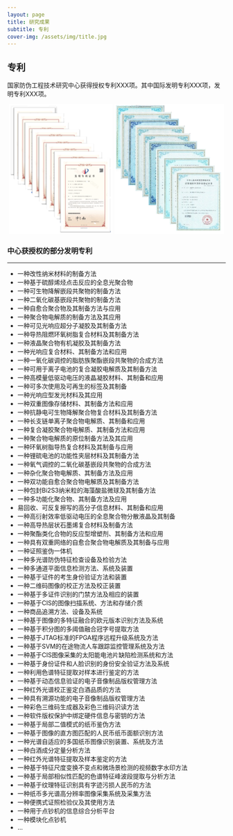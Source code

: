 ```yaml
---
layout: page
title: 研究成果
subtitle: 专利
cover-img: /assets/img/title.jpg
---
```

<!--
 * @Author: Conghao Wong
 * @Date: 2023-03-08 19:13:03
 * @LastEditors: Conghao Wong
 * @LastEditTime: 2023-03-12 11:38:55
 * @Description: file content
 * @Github: https://cocoon2wong.github.io
 * Copyright 2023 Conghao Wong, All Rights Reserved.
-->

## 专利

国家防伪工程技术研究中心获得授权专利XXX项。其中国际发明专利XXX项，发明专利XXX项。

<div align="center">
    <img style="height: 300px" src="/assets/img/contributions/pat1.png">
    <img style="height: 300px" src="/assets/img/contributions/pat2.png">
</div>

### 中心获授权的部分发明专利

---

- 一种改性纳米材料的制备方法
- 一种基于硫醇烯烃点击反应的全息光聚合物
- 一种可生物降解嵌段共聚物的制备方法
- 一种二氧化碳基嵌段共聚物的制备方法
- 一种自愈合聚合物及其制备方法与应用
- 一种聚合物电解质的制备方法及其应用
- 一种可见光响应超分子凝胶及其制备方法
- 一种导热阻燃环氧树脂复合材料及其制备方法
- 一种液晶聚合物有机凝胶及其制备方法
- 一种光响应复合材料、其制备方法和应用
- 一种一氧化碳调控的脂肪族聚酯嵌段共聚物的合成方法
- 一种可用于离子电池的复合凝胶电解质及其制备方法
- 一种高模量低驱动电压的液晶凝胶材料、其制备和应用
- 一种可多次使用及可再生的标签及其制备
- 一种光响应型发光材料及其应用
- 一种双重图像存储材料、其制备方法和应用
- 一种抗静电可生物降解聚合物复合材料及其制备方法
- 一种长支链单离子聚合物电解质、其制备和应用
- 一种复合凝胶聚合物电解质、其制备方法和应用
- 一种聚合物电解质的原位制备方法及其应用
- 一种环氧树脂导热复合材料及其制备与应用
- 一种锂硫电池的功能性夹层材料及其制备方法
- 一种氧气调控的二氧化碳基嵌段共聚物的合成方法
- 一种杂化聚合物电解质、其制备方法及应用
- 一种双功能自愈合聚合物电解质及其制备方法
- 一种包封Bi2S3纳米粒的海藻酸盐微球及其制备方法
- 一种多功能化聚合物、其制备方法及应用
- 易回收、可反复擦写的高分子信息材料、其制备和应用
- 一种高衍射效率低驱动电压的全息聚合物分散液晶及其制备
- 一种高导热层状石墨烯复合材料及制备方法
- 一种聚酯类化合物的反应型增塑剂、其制备方法和应用
- 一种具有双重网络的自愈合聚合物电解质及其制备与应用
- 一种证照鉴伪一体机
- 一种多光谱防伪特征检查设备及检验方法
- 一种多通道平面信息检测方法、系统及装置
- 一种基于证件的考生身份验证方法和装置
- 一种二维码图像的校正方法及校正装置
- 一种基于多证件识别的门禁方法及相应的装置
- 一种基于CIS的图像扫描系统、方法和存储介质
- 一种商品追溯方法、设备及系统
- 一种基于图像的多特征融合的欧元版本识别方法及系统
- 一种基于积分图的多阈值融合冠字号提取方法
- 一种基于JTAG标准的FPGA程序远程升级系统及方法
- 一种基于SVM的在途物流人车跟踪监控管理系统及方法
- 一种基于CIS图像采集的太阳能电池片缺陷检测系统和方法
- 一种基于身份证件和人脸识别的身份安全验证方法及系统
- 一种利用色谱特征提取对样本进行鉴定的方法
- 一种基于动态信息验证的电子音像制品版权管理方法
- 一种红外光谱校正鉴定白酒品质的方法
- 一种具有溯源功能的电子音像制品版权管理方法
- 一种彩色三维码生成器及彩色三维码识读方法
- 一种软件版权保护中绑定硬件信息与密钥的方法
- 一种基于局部二值模式的纸币鉴伪方法
- 一种基于图像的直方图匹配的人民币纸币面额识别方法
- 一种光谱自适应的多国纸币图像识别装置、系统及方法
- 一种白酒成分定量分析方法
- 一种红外光谱特征提取及样本鉴定的方法
- 一种基于特征尺度变换不变点和微场景检测的视频数字水印方法
- 一种基于局部相似性匹配的色谱特征峰波段提取与分析方法
- 一种基于纹理特征识别具有字迹污损人民币的方法
- 一种纸币多光谱高分辨率图像采集系统及采集方法
- 一种便携式证照检验仪及其使用方法
- 一种用于点钞机的信息综合分析平台
- 一种模块化点钞机
- ...
